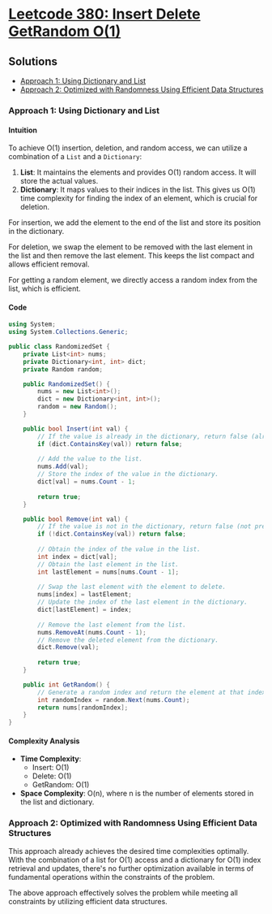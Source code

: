# [Leetcode 380: Insert Delete GetRandom O(1)](https://leetcode.com/problems/insert-delete-getrandom-o1/)

## Solutions
- [Approach 1: Using Dictionary and List](#approach-1-using-dictionary-and-list)
- [Approach 2: Optimized with Randomness Using Efficient Data Structures](#approach-2-optimized-with-randomness-using-efficient-data-structures)

### Approach 1: Using Dictionary and List

#### Intuition

To achieve O(1) insertion, deletion, and random access, we can utilize a combination of a `List` and a `Dictionary`:

1. **List**: It maintains the elements and provides O(1) random access. It will store the actual values.
2. **Dictionary**: It maps values to their indices in the list. This gives us O(1) time complexity for finding the index of an element, which is crucial for deletion.

For insertion, we add the element to the end of the list and store its position in the dictionary.

For deletion, we swap the element to be removed with the last element in the list and then remove the last element. This keeps the list compact and allows efficient removal.

For getting a random element, we directly access a random index from the list, which is efficient.

#### Code

```csharp
using System;
using System.Collections.Generic;

public class RandomizedSet {
    private List<int> nums;
    private Dictionary<int, int> dict;
    private Random random;

    public RandomizedSet() {
        nums = new List<int>();
        dict = new Dictionary<int, int>();
        random = new Random();
    }

    public bool Insert(int val) {
        // If the value is already in the dictionary, return false (already present).
        if (dict.ContainsKey(val)) return false;
        
        // Add the value to the list.
        nums.Add(val);
        // Store the index of the value in the dictionary.
        dict[val] = nums.Count - 1;
        
        return true;
    }

    public bool Remove(int val) {
        // If the value is not in the dictionary, return false (not present).
        if (!dict.ContainsKey(val)) return false;
        
        // Obtain the index of the value in the list.
        int index = dict[val];
        // Obtain the last element in the list.
        int lastElement = nums[nums.Count - 1];
        
        // Swap the last element with the element to delete.
        nums[index] = lastElement;
        // Update the index of the last element in the dictionary.
        dict[lastElement] = index;
        
        // Remove the last element from the list.
        nums.RemoveAt(nums.Count - 1);
        // Remove the deleted element from the dictionary.
        dict.Remove(val);
        
        return true;
    }

    public int GetRandom() {
        // Generate a random index and return the element at that index.
        int randomIndex = random.Next(nums.Count);
        return nums[randomIndex];
    }
}
```

#### Complexity Analysis
- **Time Complexity**: 
  - Insert: O(1)
  - Delete: O(1)
  - GetRandom: O(1)
- **Space Complexity**: O(n), where n is the number of elements stored in the list and dictionary.

### Approach 2: Optimized with Randomness Using Efficient Data Structures

This approach already achieves the desired time complexities optimally. With the combination of a list for O(1) access and a dictionary for O(1) index retrieval and updates, there's no further optimization available in terms of fundamental operations within the constraints of the problem.

The above approach effectively solves the problem while meeting all constraints by utilizing efficient data structures.

